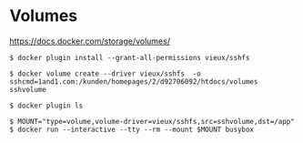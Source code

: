 # Volumes


https://docs.docker.com/storage/volumes/

```
$ docker plugin install --grant-all-permissions vieux/sshfs
```


```
$ docker volume create --driver vieux/sshfs  -o sshcmd=1and1.com:/kunden/homepages/2/d92706092/htdocs/volumes  sshvolume
```


```
$ docker plugin ls
```


```
$ MOUNT="type=volume,volume-driver=vieux/sshfs,src=sshvolume,dst=/app"
$ docker run --interactive --tty --rm --mount $MOUNT busybox
```
